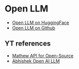 # Open LLM

- [Open LLM on HuggingFace](https://huggingface.co/spaces/HuggingFaceH4/open_llm_leaderboard)
- [Open LLM on Github](https://github.com/bentoml/OpenLLM)



## YT references 
- [Mathew API for Open-Source](https://www.youtube.com/watch?v=8nZZ2oQhx4E&ab_channel=MatthewBerman)
- [Abhishek Open AI LLM](https://www.youtube.com/watch?v=o1BCq1KJULM&t=1022s&ab_channel=AbhishekThakur)




